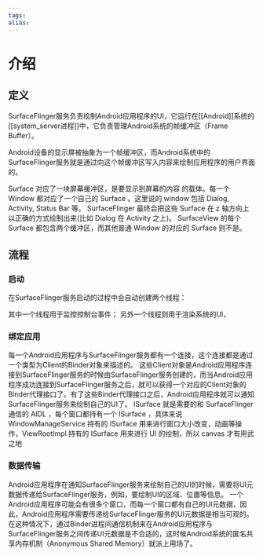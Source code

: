 ```yaml
---
tags: 
alias:
---
```

# 介绍
## 定义
SurfaceFlinger服务负责绘制Android应用程序的UI，它运行在[[Android]]系统的[[system_server进程]]中，它负责管理Android系统的帧缓冲区（Frame Buffer）。

Android设备的显示屏被抽象为一个帧缓冲区，而Android系统中的SurfaceFlinger服务就是通过向这个帧缓冲区写入内容来绘制应用程序的用户界面的。

Surface 对应了一块屏幕缓冲区，是要显示到屏幕的内容 的载体。每一个 Window 都对应了一个自己的 Surface 。这里说的 window 包括 Dialog, Activity, Status Bar 等。 SurfaceFlinger 最终会把这些 Surface 在 z 轴方向上以正确的方式绘制出来(比如 Dialog 在 Activity 之上)。 SurfaceView 的每个 Surface 都包含两个缓冲区，而其他普通 Window 的对应的 Surface 则不是。
## 流程
### 启动
在SurfaceFlinger服务启动的过程中会自动创建两个线程：

其中一个线程用于监控控制台事件；
另外一个线程则用于渲染系统的UI，
### 绑定应用
每一个Android应用程序与SurfaceFlinger服务都有一个连接，这个连接都是通过一个类型为Client的Binder对象来描述的。
这些Client对象是Android应用程序连接到SurfaceFlinger服务的时候由SurfaceFlinger服务创建的，而当Android应用程序成功连接到SurfaceFlinger服务之后，就可以获得一个对应的Client对象的Binder代理接口了。有了这些Binder代理接口之后，Android应用程序就可以通知SurfaceFlinger服务来绘制自己的UI了。
ISurface 就是需要的和 SurfaceFlinger 通信的 AIDL ，每个窗口都持有一个 ISurface ，具体来说 WindowManageService 持有的 ISurface 用来进行窗口大小改变，动画等操作，ViewRootImpl 持有的 ISurface 用来进行 UI 的绘制，所以 canvas 才有用武之地
### 数据传输
Android应用程序在通知SurfaceFlinger服务来绘制自己的UI的时候，需要将UI元数据传递给SurfaceFlinger服务，例如，要绘制UI的区域、位置等信息。
一个Android应用程序可能会有很多个窗口，而每一个窗口都有自己的UI元数据，因此，Android应用程序需要传递给SurfaceFlinger服务的UI元数据是相当可观的。
在这种情况下，通过Binder进程间通信机制来在Android应用程序与SurfaceFlinger服务之间传递UI元数据是不合适的，这时候Android系统的匿名共享内存机制（Anonymous Shared Memory）就派上用场了。
